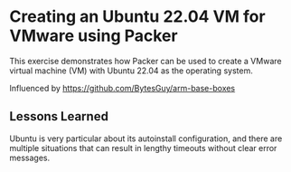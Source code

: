 # Creating an Ubuntu 22.04 VM for VMware using Packer

This exercise demonstrates how Packer can be used to create a VMware
virtual machine (VM) with Ubuntu 22.04 as the operating system.

Influenced by <https://github.com/BytesGuy/arm-base-boxes>

## Lessons Learned

Ubuntu is very particular about its autoinstall configuration, and
there are multiple situations that can result in lengthy timeouts
without clear error messages.

